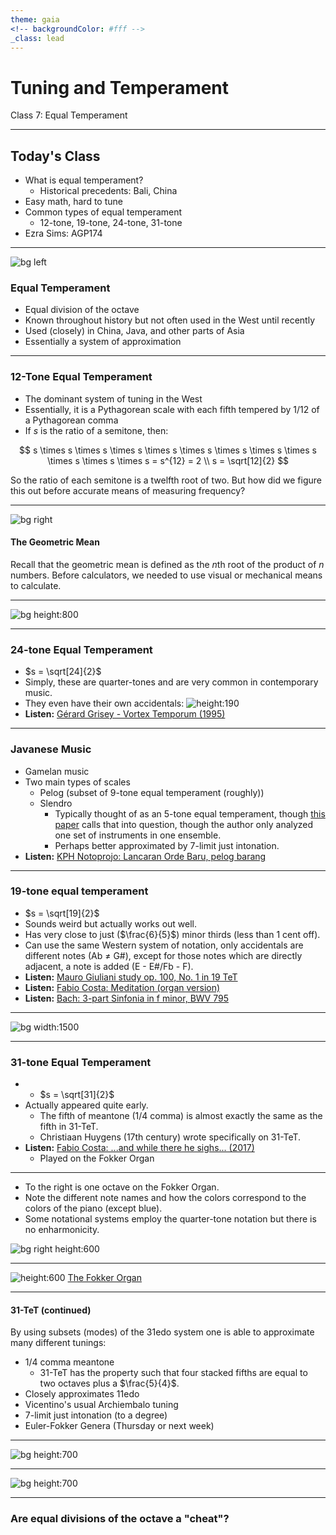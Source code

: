 ```yaml
---
theme: gaia
<!-- backgroundColor: #fff -->
_class: lead
---
```


# <!-- fit --> __Tuning and Temperament__
Class 7: Equal Temperament

---

<!--
paginate: true
_class: invert
-->

## Today's Class
- What is equal temperament?
  -  Historical precedents: Bali, China
- Easy math, hard to tune
- Common types of equal temperament
  - 12-tone, 19-tone, 24-tone, 31-tone
- Ezra Sims: AGP174

---
![bg left](https://upload.wikimedia.org/wikipedia/commons/thumb/4/4c/Comparison_of_equal_temperaments.png/1024px-Comparison_of_equal_temperaments.png)

### Equal Temperament
- Equal division of the octave
- Known throughout history but not often used in the West until recently
- Used (closely) in China, Java, and other parts of Asia
- Essentially a system of approximation

---
<!-- _class: invert -->

### 12-Tone Equal Temperament
- The dominant system of tuning in the West
- Essentially, it is a Pythagorean scale with each fifth tempered by 1/12 of a Pythagorean comma
- If $s$ is the ratio of a semitone, then:

$$
s \times s \times s \times s \times s \times s \times s \times s \times s \times s \times s \times s = s^{12} = 2 \\
s = \sqrt[12]{2}
$$

So the ratio of each semitone is a twelfth root of two. But how did we figure this out before accurate means of measuring frequency?

---
<!-- _class: invert -->

![bg right](https://www.loebclassics.com/view/LCL280/figures/LCL280-p387-f1.png)

#### The Geometric Mean
Recall that the geometric mean is defined as the $n$th root of the product of $n$ numbers. Before calculators, we needed to use visual or mechanical means to calculate.

---
<!-- _class: lead invert -->
![bg height:800](http://www.tonalsoft.com/monzo/zarlino/1558/zarlino1558-2_96shaded.gif)

---
### 24-tone Equal Temperament
- $s = \sqrt[24]{2}$
- Simply, these are quarter-tones and are very common in contemporary music.
- They even have their own accidentals: ![height:190](https://www.rpmseattle.com/of_note/wp-content/uploads/2012/06/03_QT_Symbols-500x171.png)
- __Listen:__ [Gérard Grisey - Vortex Temporum (1995)](https://www.youtube.com/watch?v=rXaNFBzgDWI)

---
<!-- _class: invert -->

### Javanese Music
- Gamelan music
- Two main types of scales
  - Pelog (subset of 9-tone equal temperament (roughly))
  - Slendro
    - Typically thought of as an 5-tone equal temperament, though [this paper](https://thewinnower.com/papers/2861-an-analysis-of-a-gamelan-slendro-tuning) calls that into question, though the author only analyzed one set of instruments in one ensemble.
    - Perhaps better approximated by 7-limit just intonation.
- __Listen:__ [KPH Notoprojo: Lancaran Orde Baru, pelog barang ](https://www.youtube.com/watch?v=8X4bzUI77sE)

---
### 19-tone equal temperament
- $s = \sqrt[19]{2}$
- Sounds weird but actually works out well.
- Has very close to just ($\frac{6}{5}$) minor thirds (less than 1 cent off).
- Can use the same Western system of notation, only accidentals are different notes (Ab ≠ G#), except for those notes which are directly adjacent, a note is added (E - E#/Fb - F).
- __Listen:__ [Mauro Giuliani study op. 100, No. 1 in 19 TeT](https://www.youtube.com/watch?v=PQoDMIUoWho)
- __Listen:__ [Fabio Costa: Meditation (organ version)](https://youtu.be/905sTmTNo_k?t=956)
- __Listen:__ [Bach: 3-part Sinfonia in f minor, BWV 795](https://www.youtube.com/watch?v=woveprxo7pY)

---

![bg width:1500](https://upload.wikimedia.org/wikipedia/commons/thumb/a/a0/Equal_Temper_w_limits.svg/1920px-Equal_Temper_w_limits.svg.png)

---
<!-- _class: invert -->
### 31-tone Equal Temperament
- - $s = \sqrt[31]{2}$
- Actually appeared quite early.
  - The fifth of meantone (1/4 comma) is almost exactly the same as the fifth in 31-TeT.
  - Christiaan Huygens (17th century) wrote specifically on 31-TeT.
- __Listen:__ [Fabio Costa: ...and while there he sighs... (2017)](https://www.youtube.com/watch?v=pSgGgb7y-F8)
  - Played on the Fokker Organ

---
<!-- _class: invert -->
- To the right is one octave on the Fokker Organ.
- Note the different note names and how the colors correspond to the colors of the piano (except blue).
- Some notational systems employ the quarter-tone notation but there is no enharmonicity.

![bg right height:600](https://upload.wikimedia.org/wikipedia/commons/5/57/Fokker_organ_keyboard_design.png)

---
<!-- _class: invert lead -->

![height:600](https://i0.wp.com/120years.net/wordpress/wp-content/uploads/img12715_08.jpg)
[The Fokker Organ](https://www.youtube.com/watch?v=UmGhF32ulKc)


---
<!-- _class: invert -->

#### 31-TeT (continued)
By using subsets (modes) of the 31edo system one is able to approximate many different tunings:
- 1/4 comma meantone
  - 31-TeT has the property such that four stacked fifths are equal to two octaves plus a $\frac{5}{4}$.
- Closely approximates 11edo
- Vicentino's usual Archiembalo  tuning
- 7-limit just intonation (to a degree)
- Euler-Fokker Genera (Thursday or next week)

---
<!-- _class: invert -->

![bg height:700](/home/jacob/Documents/jacob/jobs/tuning/classes/class7/vicentino1-31edo.png)

---
<!-- _class: invert -->

![bg height:700](/home/jacob/Documents/jacob/jobs/tuning/classes/class7/31edo-12edo-7lim.png)

---
<!-- _class: lead -->
### Are equal divisions of the octave a "cheat"?
